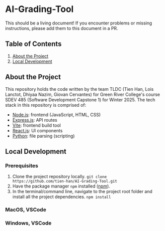 # AI-Grading-Tool
This should be a living document! If you encounter problems or missing instructions, please add them to this document in a PR.
## Table of Contents
1. [About the Project](#about-the-project)
2. [Local Development](#local-development)
## About the Project
This repository holds the code written by the team TLDC (Tien Han, Lois Lanctot, Dhiyaa Nazim, Giovan Cervantes) for Green River College's course SDEV 485 (Software Development Capstone 1) for Winter 2025.
The tech stack in this repository is comprised of:
- [Node.js](https://nodejs.org/en): frontend (JavaScript, HTML, CSS)
- [Express.js](https://expressjs.com/): API routes
- [Vite](https://vite.dev/): frontend build tool
- [React.js](https://react.dev/): UI components
- [Python](https://www.python.org/): file parsing (scripting)
## Local Development
### Prerequisites
1. Clone the project repository locally.
   `git clone https://github.com/tien-han/AI-Grading-Tool.git`
2. Have the package manager `npm` installed ([npm](https://www.npmjs.com/)).
3. In the terminal/command line, navigate to the project root folder and install all the project dependencies.
   `npm install`
### MacOS, VSCode
### Windows, VSCode
